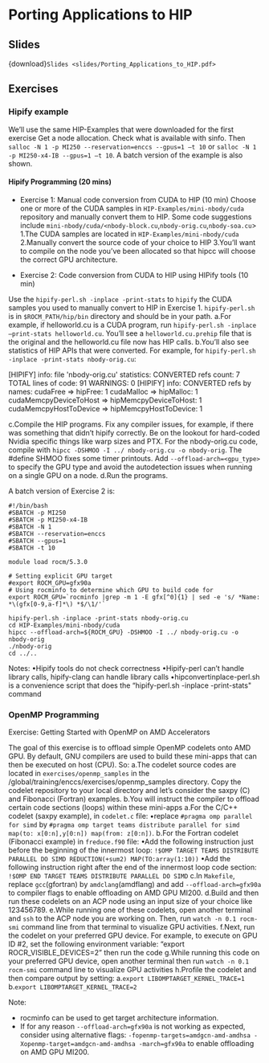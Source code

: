 # Porting Applications to HIP

## Slides

{download}`Slides <slides/Porting_Applications_to_HIP.pdf>`

## Exercises

### Hipify example

We’ll use the same HIP-Examples that were downloaded for the first exercise
Get a node allocation. Check what is available with sinfo. Then `salloc -N 1 -p MI250 --reservation=enccs --gpus=1 –t 10` or `salloc -N 1 -p MI250-x4-IB --gpus=1 –t 10`. A batch version of the example is also shown.

#### Hipify Programming (20 mins)

* Exercise 1: Manual code conversion from CUDA to HIP (10 min)
Choose one or more of the CUDA samples in `HIP-Examples/mini-nbody/cuda` repository and manually convert them to HIP. Some code suggestions include `mini-nbody/cuda/<nbody-block.cu`,`nbody-orig.cu`,`nbody-soa.cu`>
1.The CUDA samples are located in `HIP-Examples/mini-nbody/cuda`
2.Manually convert the source code of your choice to HIP 
3.You’ll want to compile on the node you’ve been allocated so that hipcc will choose the correct GPU architecture.

* Exercise 2: Code conversion from CUDA to HIP using HIPify tools (10 min)

Use the `hipify-perl.sh -inplace -print-stats` to `hipify` the CUDA samples you used to manually convert to HIP in Exercise 1. `hipify-perl.sh` is in `$ROCM_PATH/hip/bin` directory and should be in your path.
a.For example, if helloworld.cu is a CUDA program, run `hipify-perl.sh -inplace –print-stats helloworld.cu`. You’ll see a `helloworld.cu.prehip` file that is the original and the helloworld.cu file now has HIP calls.
b.You’ll also see statistics of HIP APIs that were converted. For example, for `hipify-perl.sh -inplace -print-stats nbody-orig.cu`:

[HIPIFY] info: file 'nbody-orig.cu' statistics:
  CONVERTED refs count: 7
    TOTAL lines of code: 91
  WARNINGS: 0
  [HIPIFY] info: CONVERTED refs by names:
    cudaFree => hipFree: 1
  cudaMalloc => hipMalloc: 1
    cudaMemcpyDeviceToHost => hipMemcpyDeviceToHost: 1
  cudaMemcpyHostToDevice => hipMemcpyHostToDevice: 1
  
  c.Compile the HIP programs. Fix any compiler issues, for example, if there was something that didn’t hipify correctly. Be on the lookout for hard-coded Nvidia specific things like warp sizes and PTX.
  For the nbody-orig.cu code, compile with `hipcc -DSHMOO -I ../ nbody-orig.cu -o nbody-orig`.  The #define SHMOO fixes some timer printouts. Add `--offload-arch=<gpu_type>` to specify the GPU type and avoid the autodetection issues when running on a single GPU on a node.
  d.Run the programs.
  
  A batch version of Exercise 2 is:
  ```
  #!/bin/bash
  #SBATCH -p MI250
  #SBATCH -p MI250-x4-IB
  #SBATCH -N 1
  #SBATCH --reservation=enccs
  #SBATCH --gpus=1
  #SBATCH -t 10
  
  module load rocm/5.3.0
  
  # Setting explicit GPU target
  #export ROCM_GPU=gfx90a
  # Using rocminfo to determine which GPU to build code for
  export ROCM_GPU=`rocminfo |grep -m 1 -E gfx[^0]{1} | sed -e 's/ *Name: *\(gfx[0-9,a-f]*\) *$/\1/'`
  
  hipify-perl.sh -inplace -print-stats nbody-orig.cu
  cd HIP-Examples/mini-nbody/cuda
  hipcc --offload-arch=${ROCM_GPU} -DSHMOO -I ../ nbody-orig.cu -o nbody-orig
  ./nbody-orig
  cd ../..
  ```
  
  Notes:
  •Hipify tools do not check correctness 
  •Hipify-perl can’t handle library calls, hipify-clang can handle library calls
  •hipconvertinplace-perl.sh is a convenience script that does the “hipify-perl.sh -inplace -print-stats" command
  
  
  
  
  ### OpenMP Programming
  
  Exercise: Getting Started with OpenMP on AMD Accelerators 
  
  The goal of this exercise is to offload simple OpenMP codelets onto AMD GPU. By default, GNU compilers are used to build these mini-apps that can then be executed on host (CPU). So:
  a.The codelet source codes are located in `exercises/openmp_samples` in the /global/training/enccs/exercises/openmp_samples directory.
  Copy the codelet repository to your local directory and let’s consider the saxpy (C) and Fibonacci (Fortran) examples.
  b.You will instruct the compiler to offload certain code sections (loops) within these mini-apps
  a.For the C/C++ codelet (saxpy example), in `codelet.c` file:
  •replace `#pragma omp parallel for simd` by `#pragma omp target teams distribute parallel for simd map(to: x[0:n],y[0:n]) map(from: z[0:n])`.
  b.For the Fortran codelet (Fibonacci example) in `freduce.f90` file:
  •Add the following instruction just before the beginning of the innermost loop: `!$OMP TARGET TEAMS DISTRIBUTE PARALLEL DO SIMD REDUCTION(+sum2) MAP(TO:array(1:10))`
  •Add the following instruction right after the end of the innermost loop code section: `!$OMP END TARGET TEAMS DISTRIBUTE PARALLEL DO SIMD`
  c.In `Makefile`, replace `gcc`(gfortran) by `amdclang`(amdflang) and add `--offload-arch=gfx90a` to compiler flags to enable offloading on AMD GPU MI200.
  d.Build and then run these codelets on an ACP node using an input size of your choice like 123456789. 
  e.While running one of these codelets, open another terminal and `ssh` to the ACP node you are working on. Then, run `watch -n 0.1 rocm-smi` command line from that terminal to visualize GPU activities.
  f.Next, run the codelet on your preferred GPU device. For example, to execute on GPU ID #2, set the following environment variable: “export ROCR_VISIBLE_DEVICES=2” then run the code
  g.While running this code on your preferred GPU device, open another terminal then run `watch -n 0.1 rocm-smi` command line to visualize GPU activities
  h.Profile the codelet and then compare output by setting:
  a.`export LIBOMPTARGET_KERNEL_TRACE=1`
  b.`export LIBOMPTARGET_KERNEL_TRACE=2`
  
Note: 

- rocminfo can be used to get target architecture information.
- If for any reason `--offload-arch=gfx90a` is not working as expected, consider using alternative flags: `-fopenmp-targets=amdgcn-amd-amdhsa -Xopenmp-target=amdgcn-amd-amdhsa -march=gfx90a` to enable offloading on AMD GPU MI200. 
